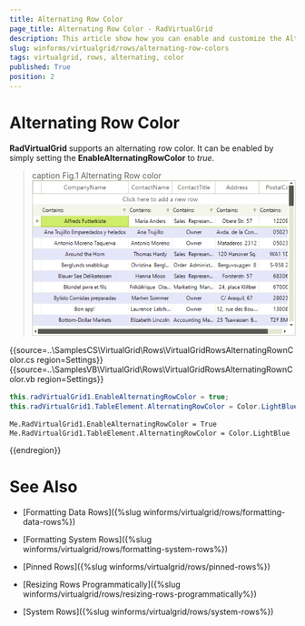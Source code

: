 ```yaml
---
title: Alternating Row Color
page_title: Alternating Row Color - RadVirtualGrid
description: This article show how you can enable and customize the Alternating Row Color.
slug: winforms/virtualgrid/rows/alternating-row-colors
tags: virtualgrid, rows, alternating, color
published: True
position: 2
---
```


# Alternating Row Color

__RadVirtualGrid__ supports an alternating row color. It can be enabled by simply setting the __EnableAlternatingRowColor__ to *true*.

>caption Fig.1 Alternating Row color
![WinForms RadVirtualGrid Alternating Row color](images/virtualgrid-rows-alternating-row-color001.png)

{{source=..\SamplesCS\VirtualGrid\Rows\VirtualGridRowsAlternatingRownColor.cs region=Settings}} 
{{source=..\SamplesVB\VirtualGrid\Rows\VirtualGridRowsAlternatingRownColor.vb region=Settings}} 

````C#
this.radVirtualGrid1.EnableAlternatingRowColor = true;
this.radVirtualGrid1.TableElement.AlternatingRowColor = Color.LightBlue;

````
````VB.NET
Me.RadVirtualGrid1.EnableAlternatingRowColor = True
Me.RadVirtualGrid1.TableElement.AlternatingRowColor = Color.LightBlue

````

{{endregion}}

# See Also
* [Formatting Data Rows]({%slug winforms/virtualgrid/rows/formatting-data-rows%})

* [Formatting System Rows]({%slug winforms/virtualgrid/rows/formatting-system-rows%})

* [Pinned Rows]({%slug winforms/virtualgrid/rows/pinned-rows%})

* [Resizing Rows Programmatically]({%slug winforms/virtualgrid/rows/resizing-rows-programmatically%})

* [System Rows]({%slug winforms/virtualgrid/rows/system-rows%})

